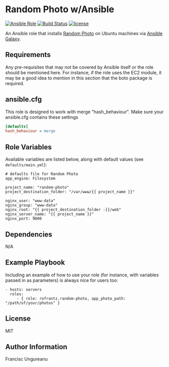 Random Photo w/Ansible 
=========
[![Ansible Role](https://img.shields.io/ansible/role/16391.svg)](https://galaxy.ansible.com/rofrantz/random-photo/)
[![Build Status](https://travis-ci.org/rofrantz/ansible-role-random-photo.svg?branch=master)](https://travis-ci.org/rofrantz/ansible-role-random-photo)
[![license](https://img.shields.io/github/license/mashape/apistatus.svg)](https://galaxy.ansible.com/rofrantz/random-photo/)

An Ansible role that installs [Random Photo](https://github.com/rofrantz/random-photo) on Ubuntu machines via [Ansible Galaxy](https://galaxy.ansible.com/).

Requirements
------------
Any pre-requisites that may not be covered by Ansible itself or the role should be mentioned here. For instance, if the role uses the EC2 module, it may be a good idea to mention in this section that the boto package is required.

## ansible.cfg
This role is designed to work with merge "hash_behaviour". Make sure your
ansible.cfg contains these settings

```INI
[defaults]
hash_behaviour = merge
```

Role Variables
--------------
Available variables are listed below, along with default values (see `defaults/main.yml`):

    # defaults file for Random Photo
    app_engine: Filesystem
    
    project_name: "random-photo"
    project_destination_folder: "/var/www/{{ project_name }}"
    
    nginx_user: "www-data"
    nginx_group: "www-data"
    nginx_root: "{{ project_destination_folder -}}/web"
    nginx_server_name: "{{ project_name }}"
    nginx_port: 9000
    
Dependencies
------------
N/A

Example Playbook
----------------
Including an example of how to use your role (for instance, with variables passed in as parameters) is always nice for users too:

    - hosts: servers
      roles:
         - { role: rofrantz.random-photo, app_photo_path: "/path/of/your/photos" }

License
-------
MIT

Author Information
------------------
Francisc Ungureanu
